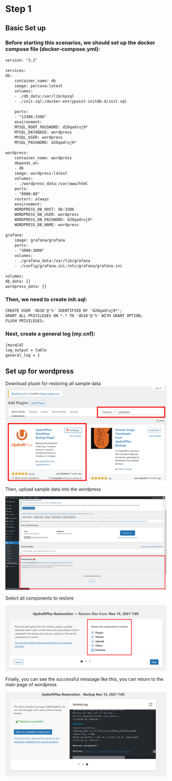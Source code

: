 # Step 1

## Basic Set up 
### Before starting this scenarios, we should set up the docker compose file (docker-compose.yml):
    
    version: "3.2"

    services:
    db:
        container_name: db
        image: percona:latest
        volumes:
        - ./db_data:/var/lib/mysql
        - ./init.sql:/docker-entrypoint-initdb.d/init.sql

        ports:
        - "13306:3306"
        environment:
        MYSQL_ROOT_PASSWORD: d2Oqadruj9*
        MYSQL_DATABASE: wordpress
        MYSQL_USER: wordpress
        MYSQL_PASSWORD: d2Oqadruj9*

    wordpress:
        container_name: wordpress
        depends_on:
        - db
        image: wordpress:latest
        volumes:
        - ./wordpress_data:/var/www/html
        ports:
        - "8000:80"
        restart: always
        environment:
        WORDPRESS_DB_HOST: db:3306
        WORDPRESS_DB_USER: wordpress
        WORDPRESS_DB_PASSWORD: d2Oqadruj9*
        WORDPRESS_DB_NAME: wordpress

    grafana:
        image: grafana/grafana
        ports:
        - "3000:3000"
        volumes: 
        - ./grafana_data:/var/lib/grafana
        - ./config/grafana.ini:/etc/grafana/grafana.ini

    volumes:
    db_data: {}
    wordpress_data: {}


### Then, we need to create init.sql:
    CREATE USER 'db18'@'%' IDENTIFIED BY 'd2Oqadruj9*'; 
    GRANT ALL PRIVILEGES ON *.* TO 'db18'@'%' WITH GRANT OPTION;
    FLUSH PRIVILEGES;

### Next, create a general log (my.cnf):
    [mysqld]
    log_output = table
    general_log = 1

## Set up for wordpress
Download plusin for restoring all sample data 
![Image](./assets/plusinDownload.png)

Then, upload sample data into the wordpress

![Image](./assets/uploadFile.png)

Select all components to restore

![Image](./assets/selectall.png)

Finally, you can see the successful message like this, you can return to the main page of wordpress

![Image](./assets/restoreDone.png)
